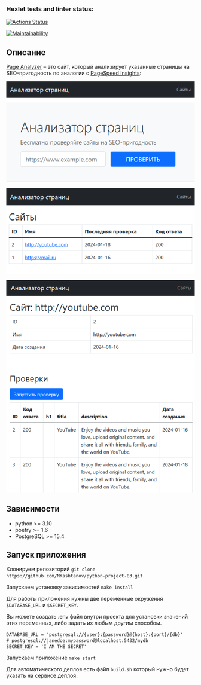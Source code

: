 ### Hexlet tests and linter status:
[![Actions Status](https://github.com/MKashtanov/python-project-83/actions/workflows/hexlet-check.yml/badge.svg)](https://github.com/MKashtanov/python-project-83/actions)

[![Maintainability](https://api.codeclimate.com/v1/badges/f44c665edaed2e74073d/maintainability)](https://codeclimate.com/github/MKashtanov/python-project-83/maintainability)

## Описание

[Page Analyzer](https://page-analyzer-lxc1.onrender.com "результат можно посмотреть здесь")  – это сайт, который анализирует указанные страницы на SEO-пригодность по аналогии с [PageSpeed Insights](https://pagespeed.web.dev/):

![Изображение](img/index.png "Внешний вид главной страницы")

![Изображение](img/sites.png "Список опрошенных сайтов")

![Изображение](img/site.png "Свойства сайта и даты проверок")

## Зависимости

* python >= 3.10
* poetry >= 1.6
* PostgreSQL >= 15.4

## Запуск приложения

Клонируем репозиторий ```git clone https://github.com/MKashtanov/python-project-83.git```

Запускаем установку зависимостей ```make install```

Для работы приложения нужны две переменные окружения ```$DATABASE_URL``` и ```$SECRET_KEY```.

Вы можете создать .env файл внутри проекта для установки значений этих переменных, либо задать их любым другим способом.

```
DATABASE_URL = 'postgresql://{user}:{password}@{host}:{port}/{db}'
# postgresql://janedoe:mypassword@localhost:5432/mydb
SECRET_KEY = 'I AM THE SECRET'
```

Запускаем приложение ```make start```

Для автоматического деплоя есть файл ```build.sh``` который нужно будет указать на сервисе деплоя.